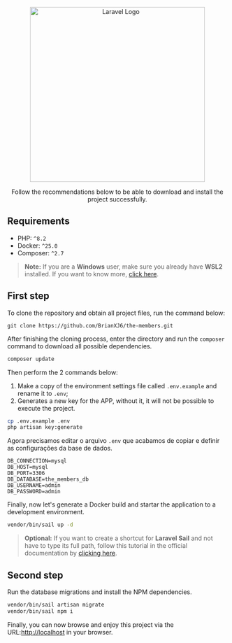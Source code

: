 <p align="center">
    <a href="https://github.com/BrianXJ6/the-members" target="_blank">
        <img src="https://raw.githubusercontent.com/laravel/art/master/logo-lockup/5%20SVG/2%20CMYK/1%20Full%20Color/laravel-logolockup-cmyk-red.svg" width="400" alt="Laravel Logo">
    </a>
</p>
<p align="center">Follow the recommendations below to be able to download and install the project successfully.</p>

## Requirements

- PHP: `^8.2`
- Docker: `^25.0`
- Composer: `^2.7`

> **Note:** If you are a **Windows** user, make sure you already have **WSL2** installed. If you want to know more, [click here](https://learn.microsoft.com/pt-br/windows/wsl/install).

## First step

To clone the repository and obtain all project files, run the command below:

```console
git clone https://github.com/BrianXJ6/the-members.git
```

After finishing the cloning process, enter the directory and run the `composer` command to download all possible dependencies.

```bash
composer update
```

Then perform the 2 commands below:

1. Make a copy of the environment settings file called `.env.example` and rename it to `.env`;
2. Generates a new key for the APP, without it, it will not be possible to execute the project.

```bash
cp .env.example .env
php artisan key:generate
```

Agora precisamos editar o arquivo `.env` que acabamos de copiar e definir as configurações da base de dados.

```env
DB_CONNECTION=mysql
DB_HOST=mysql
DB_PORT=3306
DB_DATABASE=the_members_db
DB_USERNAME=admin
DB_PASSWORD=admin
```

Finally, now let's generate a Docker build and startar the application to a development environment.

```bash
vendor/bin/sail up -d
```

> **Optional:** If you want to create a shortcut for **Laravel Sail** and not have to type its full path, follow this tutorial in the official documentation by [clicking here](https://laravel.com/docs/11.x/sail#configuring-a-shell-alias).

## Second step

Run the database migrations and install the NPM dependencies.

```bash
vendor/bin/sail artisan migrate
vendor/bin/sail npm i
```

Finally, you can now browse and enjoy this project via the URL:<http://localhost> in your browser.
